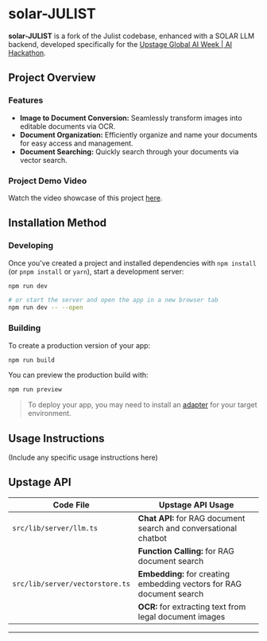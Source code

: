 # solar-JULIST

**solar-JULIST** is a fork of the Julist codebase, enhanced with a SOLAR LLM backend, developed specifically for the [Upstage Global AI Week | AI Hackathon](https://www.upstage.ai/global-ai-week-ai-hackathon).

## Project Overview

### Features

- **Image to Document Conversion:** Seamlessly transform images into editable documents via OCR.
- **Document Organization:** Efficiently organize and name your documents for easy access and management.
- **Document Searching:** Quickly search through your documents via vector search.

### Project Demo Video
Watch the video showcase of this project [here](<vdo link>).

## Installation Method

### Developing

Once you've created a project and installed dependencies with `npm install` (or `pnpm install` or `yarn`), start a development server:

```bash
npm run dev

# or start the server and open the app in a new browser tab
npm run dev -- --open
```

### Building

To create a production version of your app:

```bash
npm run build
```

You can preview the production build with:

```bash
npm run preview
```

> To deploy your app, you may need to install an [adapter](https://kit.svelte.dev/docs/adapters) for your target environment.

## Usage Instructions

(Include any specific usage instructions here)

## Upstage API

| **Code File**                 | **Upstage API Usage**                                               |
| ----------------------------- | ------------------------------------------------------------------- |
| `src/lib/server/llm.ts`       | **Chat API:** for RAG document search and conversational chatbot    |
|                               | **Function Calling:** for RAG document search                       |
| `src/lib/server/vectorstore.ts` | **Embedding:** for creating embedding vectors for RAG document search |
|                               | **OCR:** for extracting text from legal document images             |

---